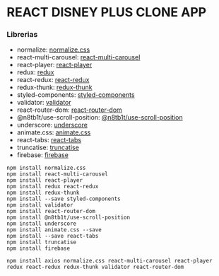 # REACT DISNEY PLUS CLONE APP

### Librerias
- normalize: [normalize.css](https://www.npmjs.com/package/normalize.css)
- react-multi-carousel: [react-multi-carousel](https://www.npmjs.com/package/react-multi-carousel)
- react-player: [react-player](https://www.npmjs.com/package/react-player)
- redux: [redux](https://redux.js.org/introduction/installation)
- react-redux: [react-redux](https://www.npmjs.com/package/react-redux)
- redux-thunk: [redux-thunk](https://www.npmjs.com/package/redux-thunk)
- styled-components: [styled-components](https://styled-components.com/docs/basics#installation)
- validator: [validator](https://www.npmjs.com/package/validator)
- react-router-dom: [react-router-dom](https://reactrouter.com/web/guides/quick-start)
- @n8tb1t/use-scroll-position: [@n8tb1t/use-scroll-position](https://www.npmjs.com/package/@n8tb1t/use-scroll-position)
- underscore: [underscore](http://underscorejs.org/)
- animate.css: [animate.css](https://animate.style/)
- react-tabs: [react-tabs](https://www.npmjs.com/package/react-tabs)
- truncatise: [truncatise](https://www.npmjs.com/package/truncatise)
- firebase: [firebase](https://firebase.google.com/docs/web/setup)



```
npm install normalize.css
npm install react-multi-carousel
npm install react-player
npm install redux react-redux
npm install redux-thunk
npm install --save styled-components
npm install validator
npm install react-router-dom
npm install @n8tb1t/use-scroll-position
npm install underscore
npm install animate.css --save
npm install --save react-tabs
npm install truncatise
npm install firebase

npm install axios normalize.css react-multi-carousel react-player redux react-redux redux-thunk validator react-router-dom
```
